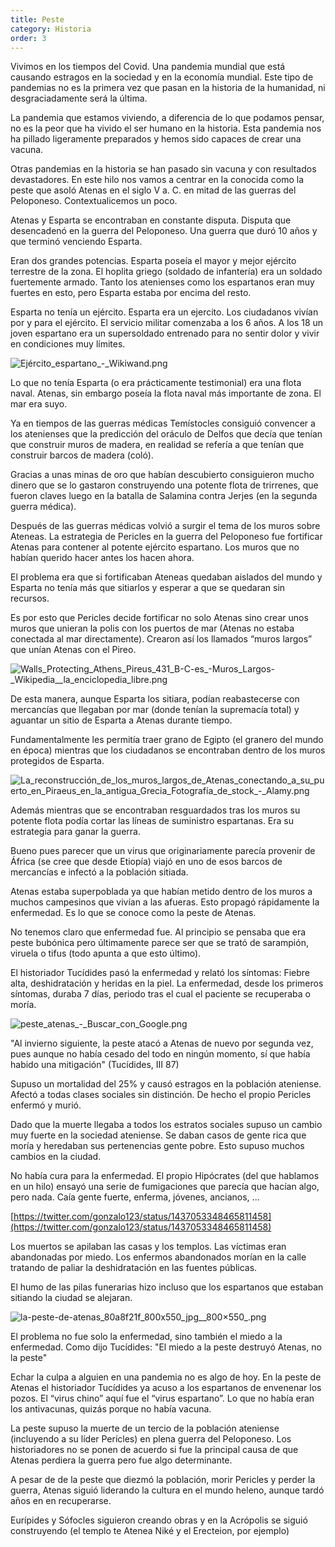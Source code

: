 ```yaml
---
title: Peste
category: Historia
order: 3
---
```


Vivimos en los tiempos del Covid. Una pandemia mundial que está causando estragos en la sociedad y en la economía mundial. Este tipo de pandemias no es la primera vez que pasan en la historia de la humanidad, ni desgraciadamente será la última.

La pandemia que estamos viviendo, a diferencia de lo que podamos pensar, no es la peor que ha vivido el ser humano en la historia. Esta pandemia nos ha pillado ligeramente preparados y hemos sido capaces de crear una vacuna.

Otras pandemias en la historia se han pasado sin vacuna y con resultados devastadores. En este hilo nos vamos a centrar en la conocida como la peste que asoló Atenas en el siglo V a. C. en mitad de las guerras del Peloponeso. Contextualicemos un poco.

Atenas y Esparta se encontraban en constante disputa. Disputa que desencadenó en la guerra del Peloponeso. Una guerra que duró 10 años y que terminó venciendo Esparta.

Eran dos grandes potencias. Esparta poseía el mayor y mejor ejército terrestre de la zona. El hoplita griego (soldado de infantería) era un soldado fuertemente armado. Tanto los atenienses como los espartanos eran muy fuertes en esto, pero Esparta estaba por encima del resto.

Esparta no tenía un ejército. Esparta era un ejercito. Los ciudadanos vivían por y para el ejército. El servicio militar comenzaba a los 6 años. A los 18 un joven espartano era un supersoldado entrenado para no sentir dolor y vivir en condiciones muy límites.

![Ejército_espartano_-_Wikiwand.png](Peste%204020c0e908854667a392e7c510abaddc/Ejercito_espartano_-_Wikiwand.png)

Lo que no tenía Esparta (o era prácticamente testimonial) era una flota naval. Atenas, sin embargo poseía la flota naval más importante de zona. El mar era suyo. 

Ya en tiempos de las guerras médicas Temístocles consiguió convencer a los atenienses que la predicción del oráculo de Delfos que decía que tenían que construir muros de madera, en realidad se refería a que tenían que construir barcos de madera (coló).

Gracias a unas minas de oro que habían descubierto consiguieron mucho dinero que se lo gastaron construyendo una potente flota de trirrenes, que fueron claves luego en la batalla de Salamina contra Jerjes (en la segunda guerra médica).

Después de las guerras médicas volvió a surgir el tema de los muros sobre Ateneas. La estrategia de Pericles en la guerra del Peloponeso fue fortificar Atenas para contener al potente ejército espartano. Los muros que no habían querido hacer antes los hacen ahora.

El problema era que si fortificaban Ateneas quedaban aislados del mundo y Esparta no tenía más que sitiarlos y esperar a que se quedaran sin recursos. 

Es por esto que Pericles decide fortificar no solo Atenas sino crear unos muros que unieran la polis con los puertos de mar (Atenas no estaba conectada al mar directamente). Crearon así los llamados “muros largos” que unían Atenas con el Pireo.

![Walls_Protecting_Athens_Pireus_431_B-C-es_-_Muros_Largos_-_Wikipedia__la_enciclopedia_libre.png](Peste%204020c0e908854667a392e7c510abaddc/Walls_Protecting_Athens_Pireus_431_B-C-es_-_Muros_Largos_-_Wikipedia__la_enciclopedia_libre.png)

De esta manera, aunque Esparta los sitiara, podían reabastecerse con mercancías que llegaban por mar (donde tenían la supremacía total) y aguantar un sitio de Esparta a Atenas durante tiempo.

Fundamentalmente les permitía traer grano de Egipto (el granero del mundo en época) mientras que los ciudadanos se encontraban dentro de los muros protegidos de Esparta. 

![La_reconstrucción_de_los_muros_largos_de_Atenas_conectando_a_su_puerto_en_Piraeus_en_la_antigua_Grecia_Fotografía_de_stock_-_Alamy.png](Peste%204020c0e908854667a392e7c510abaddc/La_reconstruccion_de_los_muros_largos_de_Atenas_conectando_a_su_puerto_en_Piraeus_en_la_antigua_Grecia_Fotografia_de_stock_-_Alamy.png)

Además mientras que se encontraban resguardados tras los muros su potente flota podía cortar las líneas de suministro espartanas. Era su estrategia para ganar la guerra.

Bueno pues parecer que un virus que originariamente parecía provenir de África (se cree que desde Etiopía) viajó en uno de esos barcos de mercancías e infectó a la población sitiada. 

Atenas estaba superpoblada ya que habían metido dentro de los muros a muchos campesinos que vivían a las afueras. Esto propagó rápidamente la enfermedad. Es lo que se conoce como la peste de Atenas.

No tenemos claro que enfermedad fue. Al principio se pensaba que era peste bubónica pero últimamente parece ser que se trató de sarampión, viruela o tifus (todo apunta a que esto último).

El historiador Tucídides pasó la enfermedad y relató los síntomas: Fiebre alta, deshidratación y heridas en la piel. La enfermedad, desde los primeros síntomas, duraba 7 días, periodo tras el cual el paciente se recuperaba o moría.

![peste_atenas_-_Buscar_con_Google.png](Peste%204020c0e908854667a392e7c510abaddc/peste_atenas_-_Buscar_con_Google.png)

"Al invierno siguiente, la peste atacó a Atenas de nuevo por segunda vez, pues aunque no había cesado del todo en ningún momento, sí que había habido una mitigación" (Tucídides, III 87)

Supuso un mortalidad del 25% y causó estragos en la población ateniense. Afectó a todas clases sociales sin distinción. De hecho el propio Pericles enfermó y murió.

Dado que la muerte llegaba a todos los estratos sociales supuso un cambio muy fuerte en la sociedad ateniense. Se daban casos de gente rica que moría y heredaban sus pertenencias gente pobre. Esto supuso muchos cambios en la ciudad.

No había cura para la enfermedad. El propio Hipócrates (del que hablamos en un hilo) ensayó una serie de fumigaciones que parecía que hacían algo, pero nada. Caía gente fuerte, enferma, jóvenes, ancianos, ...

[https://twitter.com/gonzalo123/status/1437053348465811458](https://twitter.com/gonzalo123/status/1437053348465811458)

Los muertos se apilaban las casas y los templos. Las víctimas eran abandonadas por miedo. Los enfermos abandonados morían en la calle tratando de paliar la deshidratación en las fuentes públicas.

El humo de las pilas funerarias hizo incluso que los espartanos que estaban sitiando la ciudad se alejaran.

![la-peste-de-atenas_80a8f21f_800x550_jpg__800×550_.png](Peste%204020c0e908854667a392e7c510abaddc/la-peste-de-atenas_80a8f21f_800x550_jpg__800550_.png)

El problema no fue solo la enfermedad, sino también el miedo a la enfermedad. Como dijo Tucídides: "El miedo a la peste destruyó Atenas, no la peste"

Echar la culpa a alguien en una pandemia no es algo de hoy. En la peste de Atenas el historiador Tucídides ya acuso a los espartanos de envenenar los pozos. El “virus chino” aquí fue el “virus espartano”. Lo que no había eran los antivacunas, quizás porque no había vacuna.

La peste supuso la muerte de un tercio de la población ateniense (incluyendo a su líder Perícles) en plena guerra del Peloponeso. Los historiadores no se ponen de acuerdo si fue la principal causa de que Atenas perdiera la guerra pero fue algo determinante.

A pesar de de la peste que diezmó la población, morir Pericles y perder la guerra, Atenas siguió liderando la cultura en el mundo heleno, aunque tardó años en en recuperarse. 

Eurípides y Sófocles siguieron creando obras y en la Acrópolis se siguió construyendo (el templo te Atenea Niké y el Erecteion, por ejemplo)